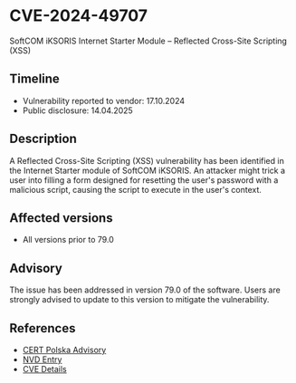 # CVE-2024-49707
SoftCOM iKSORIS Internet Starter Module – Reflected Cross-Site Scripting (XSS)

## Timeline
- Vulnerability reported to vendor: 17.10.2024
- Public disclosure: 14.04.2025

## Description
A Reflected Cross-Site Scripting (XSS) vulnerability has been identified in the Internet Starter module of SoftCOM iKSORIS. An attacker might trick a user into filling a form designed for resetting the user's password with a malicious script, causing the script to execute in the user's context.

## Affected versions
- All versions prior to 79.0 

## Advisory
The issue has been addressed in version 79.0 of the software. Users are strongly advised to update to this version to mitigate the vulnerability.

## References
- [CERT Polska Advisory](https://cert.pl/en/posts/2025/04/CVE-2024-10087/)
- [NVD Entry](https://nvd.nist.gov/vuln/detail/CVE-2024-49707)
- [CVE Details](https://www.cve.org/CVERecord?id=CVE-2024-49707)
